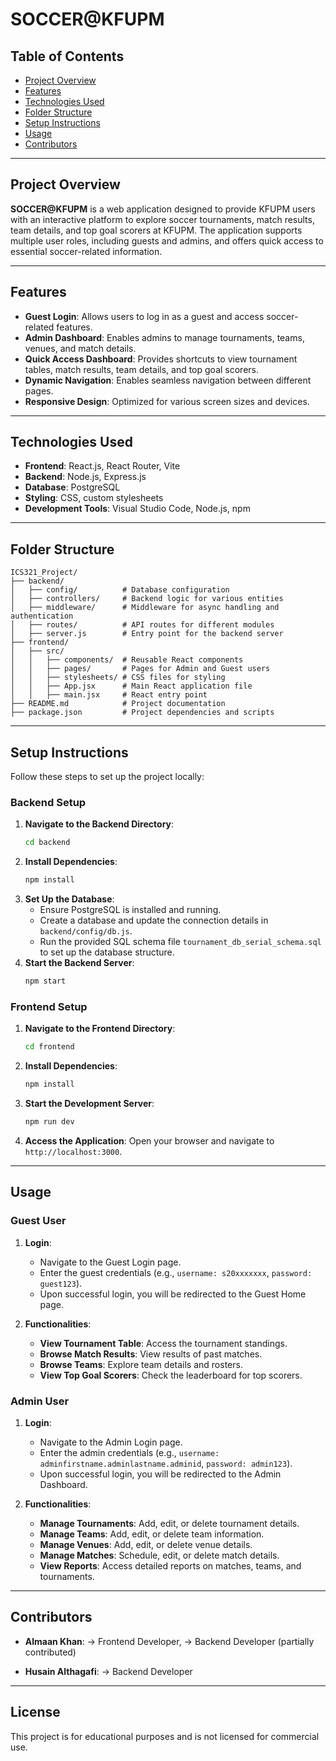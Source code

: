 # SOCCER@KFUPM

## Table of Contents
- [Project Overview](#project-overview)
- [Features](#features)
- [Technologies Used](#technologies-used)
- [Folder Structure](#folder-structure)
- [Setup Instructions](#setup-instructions)
- [Usage](#usage)
- [Contributors](#contributors)

---

## Project Overview
**SOCCER@KFUPM** is a web application designed to provide KFUPM users with an interactive platform to explore soccer tournaments, match results, team details, and top goal scorers at KFUPM. The application supports multiple user roles, including guests and admins, and offers quick access to essential soccer-related information.

---

## Features
- **Guest Login**: Allows users to log in as a guest and access soccer-related features.
- **Admin Dashboard**: Enables admins to manage tournaments, teams, venues, and match details.
- **Quick Access Dashboard**: Provides shortcuts to view tournament tables, match results, team details, and top goal scorers.
- **Dynamic Navigation**: Enables seamless navigation between different pages.
- **Responsive Design**: Optimized for various screen sizes and devices.

---

## Technologies Used
- **Frontend**: React.js, React Router, Vite
- **Backend**: Node.js, Express.js
- **Database**: PostgreSQL
- **Styling**: CSS, custom stylesheets
- **Development Tools**: Visual Studio Code, Node.js, npm

---

## Folder Structure
```
ICS321_Project/
├── backend/
│   ├── config/          # Database configuration
│   ├── controllers/     # Backend logic for various entities
│   ├── middleware/      # Middleware for async handling and authentication
│   ├── routes/          # API routes for different modules
│   ├── server.js        # Entry point for the backend server
├── frontend/
│   ├── src/
│   │   ├── components/  # Reusable React components
│   │   ├── pages/       # Pages for Admin and Guest users
│   │   ├── stylesheets/ # CSS files for styling
│   │   ├── App.jsx      # Main React application file
│   │   ├── main.jsx     # React entry point
├── README.md            # Project documentation
├── package.json         # Project dependencies and scripts
```

---

## Setup Instructions
Follow these steps to set up the project locally:

### Backend Setup
1. **Navigate to the Backend Directory**:
   ```bash
   cd backend
   ```
2. **Install Dependencies**:
   ```bash
   npm install
   ```
3. **Set Up the Database**:
   - Ensure PostgreSQL is installed and running.
   - Create a database and update the connection details in `backend/config/db.js`.
   - Run the provided SQL schema file `tournament_db_serial_schema.sql` to set up the database structure.
4. **Start the Backend Server**:
   ```bash
   npm start
   ```

### Frontend Setup
1. **Navigate to the Frontend Directory**:
   ```bash
   cd frontend
   ```
2. **Install Dependencies**:
   ```bash
   npm install
   ```
3. **Start the Development Server**:
   ```bash
   npm run dev
   ```
4. **Access the Application**:
   Open your browser and navigate to `http://localhost:3000`.

---

## Usage

### Guest User
1. **Login**:
   - Navigate to the Guest Login page.
   - Enter the guest credentials (e.g., `username: s20xxxxxxx`, `password: guest123`).
   - Upon successful login, you will be redirected to the Guest Home page.

2. **Functionalities**:
   - **View Tournament Table**: Access the tournament standings.
   - **Browse Match Results**: View results of past matches.
   - **Browse Teams**: Explore team details and rosters.
   - **View Top Goal Scorers**: Check the leaderboard for top scorers.

### Admin User
1. **Login**:
   - Navigate to the Admin Login page.
   - Enter the admin credentials (e.g., `username: adminfirstname.adminlastname.adminid`, `password: admin123`).
   - Upon successful login, you will be redirected to the Admin Dashboard.

2. **Functionalities**:
   - **Manage Tournaments**: Add, edit, or delete tournament details.
   - **Manage Teams**: Add, edit, or delete team information.
   - **Manage Venues**: Add, edit, or delete venue details.
   - **Manage Matches**: Schedule, edit, or delete match details.
   - **View Reports**: Access detailed reports on matches, teams, and tournaments.

---

<!-- ## Known Issues
- **Hot Reload Failure**: Occasionally, the development server (`vite`) fails to reload changes. Restart the server to resolve this issue.
- **Static Username**: Some usernames in the frontend are currently hardcoded. This will be replaced with dynamic data in future updates.

---

## Future Enhancements
- Implement dynamic user authentication and session management.
- Add support for additional user roles (e.g., team manager).
- Enhance the UI with animations and improved responsiveness.
- Integrate a backend API for real-time data updates.

--- -->

## Contributors
- **Almaan Khan**:
  → Frontend Developer,
  → Backend Developer (partially contributed)
  
- **Husain Althagafi**:
  → Backend Developer

---

## License
This project is for educational purposes and is not licensed for commercial use.

